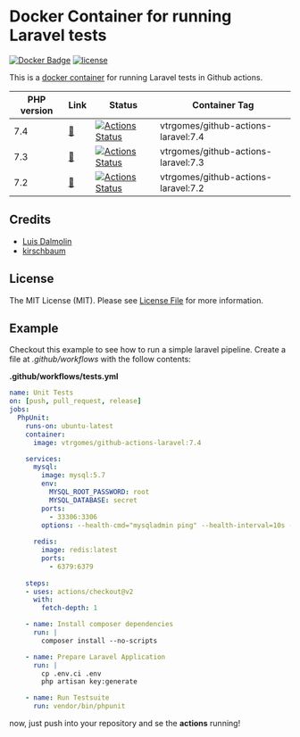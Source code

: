 # Docker Container for running Laravel tests

[![Docker Badge](https://img.shields.io/docker/pulls/vtrgomes/github-actions-laravel)](https://img.shields.io/docker/pulls/vtrgomes/github-actions-laravel/)
[![license](https://img.shields.io/github/license/mashape/apistatus.svg)](https://hub.docker.com/repository/docker/vtrgomes/github-actions-laravel)

This is a [docker container](https://hub.docker.com/repository/docker/vtrgomes/github-actions-laravel) for running Laravel tests in Github actions.

| PHP version | Link | Status | Container Tag |
| ----------- | ---- | ------ | ------------- |
| 7.4 | [🔗](https://github.com/Arkanius/laravel-test-runner-container/blob/master/7.4/Dockerfile) | [![Actions Status](https://github.com/Arkanius/laravel-test-runner-container/php-7.4-validate/badge.svg)](https://github.com/Ark4nius/laravel-test-runner-container/actions) | vtrgomes/github-actions-laravel:7.4 |
| 7.3 | [🔗](https://github.com/Arkanius/laravel-test-runner-container/blob/master/7.3) | [![Actions Status](https://github.com/Arkanius/laravel-test-runner-container/php-7.3-validate/badge.svg)](https://github.com/Ark4nius/laravel-test-runner-container/actions) | vtrgomes/github-actions-laravel:7.3 |
| 7.2 | [🔗](https://github.com/Arkanius/laravel-test-runner-container/blob/master/master/7.2) | [![Actions Status](https://github.com/Arkanius/laravel-test-runner-container/php-7.2-validate/badge.svg)](https://github.com/Ark4nius/laravel-test-runner-container/actions) | vtrgomes/github-actions-laravel:7.2 |


## Credits

- [Luis Dalmolin](https://github.com/luisdalmolin)
- [kirschbaum](https://github.com/kirschbaum-development/laravel-test-runner-container)


## License

The MIT License (MIT). Please see [License File](LICENSE) for more information.

## Example

Checkout this example to see how to run a simple laravel pipeline. Create a file at *.github/workflows* with the follow contents:

**.github/workflows/tests.yml**

```yaml
name: Unit Tests
on: [push, pull_request, release]
jobs:
  PhpUnit:
    runs-on: ubuntu-latest
    container:
      image: vtrgomes/github-actions-laravel:7.4

    services:
      mysql:
        image: mysql:5.7
        env:
          MYSQL_ROOT_PASSWORD: root
          MYSQL_DATABASE: secret
        ports:
          - 33306:3306
        options: --health-cmd="mysqladmin ping" --health-interval=10s --health-timeout=5s --health-retries=3
      
      redis:
        image: redis:latest
        ports:
          - 6379:6379
  
    steps:
    - uses: actions/checkout@v2
      with:
        fetch-depth: 1

    - name: Install composer dependencies
      run: |
        composer install --no-scripts

    - name: Prepare Laravel Application
      run: |
        cp .env.ci .env
        php artisan key:generate

    - name: Run Testsuite
      run: vendor/bin/phpunit
```

now, just push into your repository and se the **actions** running!
